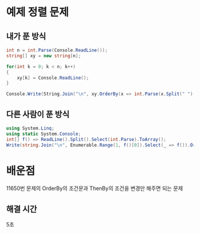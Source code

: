 # 예제 정렬 문제

## 내가 푼 방식
``` cs
int n = int.Parse(Console.ReadLine());
string[] xy = new string[n];

for(int k = 0; k < n; k++)
{
    xy[k] = Console.ReadLine();   
}

Console.Write(String.Join("\n", xy.OrderBy(x => int.Parse(x.Split(" ")[0])).ThenBy(x => int.Parse(x.Split(" ")[1])))); 
```

## 다른 사람이 푼 방식
``` cs
using System.Linq;
using static System.Console;
int[] f() => ReadLine().Split().Select(int.Parse).ToArray();
Write(string.Join("\n", Enumerable.Range(1, f()[0]).Select(_ => f()).OrderBy(x => (x[1], x[0])).Select(x => $"{x[0]} {x[1]}")));
```

# 배운점
11650번 문제의 OrderBy의 조건문과 ThenBy의 조건을 변경만 해주면 되는 문제  



## 해결 시간
5초  
